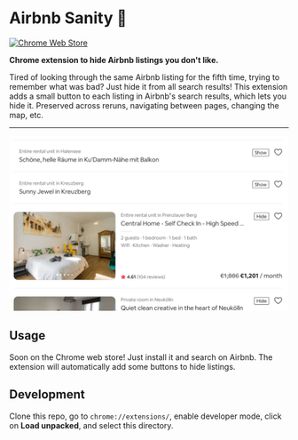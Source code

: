 # Airbnb Sanity 🧳

[![Chrome Web Store](https://img.shields.io/chrome-web-store/v/llhacdfeohoajoacfiiolfhopfbnmhgc)](https://chrome.google.com/webstore/detail/airbnb-sanity/llhacdfeohoajoacfiiolfhopfbnmhgc)

**Chrome extension to hide Airbnb listings you don't like.**

Tired of looking through the same Airbnb listing for the fifth time, trying to remember what was bad? Just hide it from all search results! This extension adds a small button to each listing in Airbnb's search results, which lets you hide it. Preserved across reruns, navigating between pages, changing the map, etc.

<!--

<h3 align="center">
  🎉 <a href="https://github.com/jrieke/readme-template">Try it out</a> 🎉
</h3>
-->

---

<p align="center">
    <a href="https://github.com/jrieke/airbnb-sanity"><img src="images/screenshot.png" width=600></a>
</p>

## Usage

Soon on the Chrome web store! Just install it and search on Airbnb. The extension will automatically add some buttons to hide listings.

## Development

Clone this repo, go to `chrome://extensions/`, enable developer mode, click on **Load unpacked**, and select this directory.
